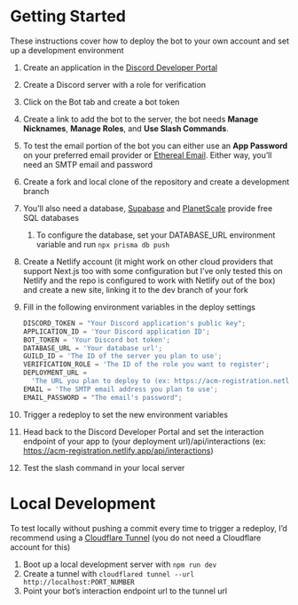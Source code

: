 # Getting Started

These instructions cover how to deploy the bot to your own account and set up a development environment

1. Create an application in the [Discord Developer Portal](https://discord.com/developers/applications)
2. Create a Discord server with a role for verification
3. Click on the Bot tab and create a bot token
4. Create a link to add the bot to the server, the bot needs **Manage Nicknames**, **Manage Roles**, and **Use Slash Commands**.
5. To test the email portion of the bot you can either use an **App Password** on your preferred email provider or [Ethereal Email](https://ethereal.email/). Either way, you’ll need an SMTP email and password
6. Create a fork and local clone of the repository and create a development branch
7. You’ll also need a database, [Supabase](https://supabase.com/) and [PlanetScale](https://planetscale.com/) provide free SQL databases
   1. To configure the database, set your DATABASE_URL environment variable and run `npx prisma db push`
8. Create a Netlify account (it might work on other cloud providers that support Next.js too with some configuration but I’ve only tested this on Netlify and the repo is configured to work with Netlify out of the box) and create a new site, linking it to the dev branch of your fork
9. Fill in the following environment variables in the deploy settings

   ```jsx
   DISCORD_TOKEN = "Your Discord application's public key";
   APPLICATION_ID = 'Your Discord application ID';
   BOT_TOKEN = 'Your Discord bot token';
   DATABASE_URL = 'Your database url';
   GUILD_ID = 'The ID of the server you plan to use';
   VERIFICATION_ROLE = 'The ID of the role you want to register';
   DEPLOYMENT_URL =
     'The URL you plan to deploy to (ex: https://acm-registration.netlify.app)';
   EMAIL = 'The SMTP email address you plan to use';
   EMAIL_PASSWORD = "The email's password";
   ```

10. Trigger a redeploy to set the new environment variables
11. Head back to the Discord Developer Portal and set the interaction endpoint of your app to (your deployment url)/api/interactions (ex: https://acm-registration.netlify.app/api/interactions)
12. Test the slash command in your local server

# Local Development

To test locally without pushing a commit every time to trigger a redeploy, I’d recommend using a [Cloudflare Tunnel](https://developers.cloudflare.com/cloudflare-one/connections/connect-apps/install-and-setup/tunnel-guide/local/#set-up-a-tunnel-locally-cli-setup) (you do not need a Cloudflare account for this)

1. Boot up a local development server with `npm run dev`
2. Create a tunnel with `cloudflared tunnel --url http://localhost:PORT_NUMBER`
3. Point your bot’s interaction endpoint url to the tunnel url
